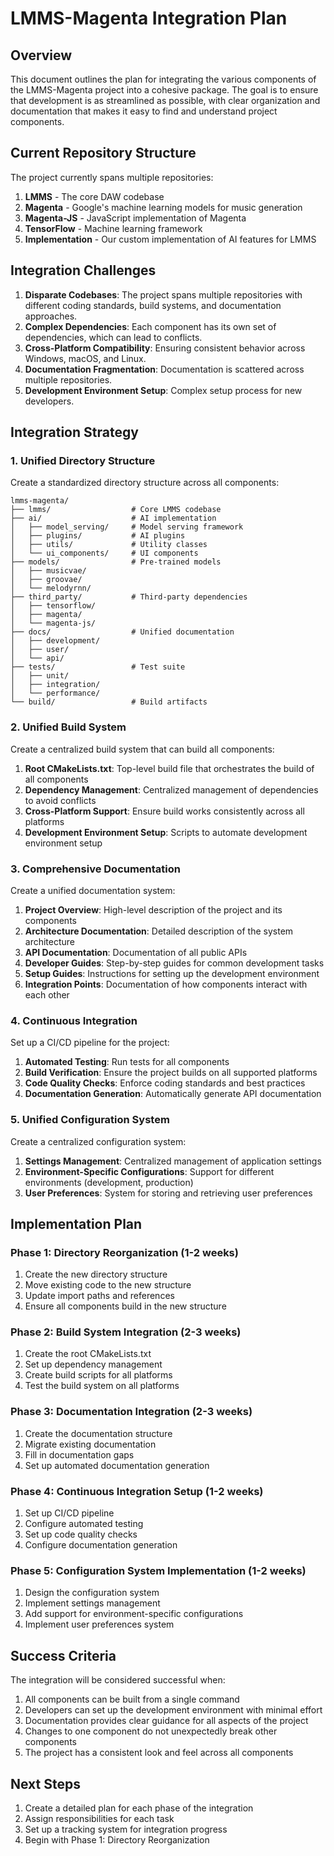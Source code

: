 # LMMS-Magenta Integration Plan

## Overview

This document outlines the plan for integrating the various components of the LMMS-Magenta project into a cohesive package. The goal is to ensure that development is as streamlined as possible, with clear organization and documentation that makes it easy to find and understand project components.

## Current Repository Structure

The project currently spans multiple repositories:

1. **LMMS** - The core DAW codebase
2. **Magenta** - Google's machine learning models for music generation
3. **Magenta-JS** - JavaScript implementation of Magenta
4. **TensorFlow** - Machine learning framework
5. **Implementation** - Our custom implementation of AI features for LMMS

## Integration Challenges

1. **Disparate Codebases**: The project spans multiple repositories with different coding standards, build systems, and documentation approaches.
2. **Complex Dependencies**: Each component has its own set of dependencies, which can lead to conflicts.
3. **Cross-Platform Compatibility**: Ensuring consistent behavior across Windows, macOS, and Linux.
4. **Documentation Fragmentation**: Documentation is scattered across multiple repositories.
5. **Development Environment Setup**: Complex setup process for new developers.

## Integration Strategy

### 1. Unified Directory Structure

Create a standardized directory structure across all components:

```
lmms-magenta/
├── lmms/                  # Core LMMS codebase
├── ai/                    # AI implementation
│   ├── model_serving/     # Model serving framework
│   ├── plugins/           # AI plugins
│   ├── utils/             # Utility classes
│   └── ui_components/     # UI components
├── models/                # Pre-trained models
│   ├── musicvae/
│   ├── groovae/
│   └── melodyrnn/
├── third_party/           # Third-party dependencies
│   ├── tensorflow/
│   ├── magenta/
│   └── magenta-js/
├── docs/                  # Unified documentation
│   ├── development/
│   ├── user/
│   └── api/
├── tests/                 # Test suite
│   ├── unit/
│   ├── integration/
│   └── performance/
└── build/                 # Build artifacts
```

### 2. Unified Build System

Create a centralized build system that can build all components:

1. **Root CMakeLists.txt**: Top-level build file that orchestrates the build of all components
2. **Dependency Management**: Centralized management of dependencies to avoid conflicts
3. **Cross-Platform Support**: Ensure build works consistently across all platforms
4. **Development Environment Setup**: Scripts to automate development environment setup

### 3. Comprehensive Documentation

Create a unified documentation system:

1. **Project Overview**: High-level description of the project and its components
2. **Architecture Documentation**: Detailed description of the system architecture
3. **API Documentation**: Documentation of all public APIs
4. **Developer Guides**: Step-by-step guides for common development tasks
5. **Setup Guides**: Instructions for setting up the development environment
6. **Integration Points**: Documentation of how components interact with each other

### 4. Continuous Integration

Set up a CI/CD pipeline for the project:

1. **Automated Testing**: Run tests for all components
2. **Build Verification**: Ensure the project builds on all supported platforms
3. **Code Quality Checks**: Enforce coding standards and best practices
4. **Documentation Generation**: Automatically generate API documentation

### 5. Unified Configuration System

Create a centralized configuration system:

1. **Settings Management**: Centralized management of application settings
2. **Environment-Specific Configurations**: Support for different environments (development, production)
3. **User Preferences**: System for storing and retrieving user preferences

## Implementation Plan

### Phase 1: Directory Reorganization (1-2 weeks)

1. Create the new directory structure
2. Move existing code to the new structure
3. Update import paths and references
4. Ensure all components build in the new structure

### Phase 2: Build System Integration (2-3 weeks)

1. Create the root CMakeLists.txt
2. Set up dependency management
3. Create build scripts for all platforms
4. Test the build system on all platforms

### Phase 3: Documentation Integration (2-3 weeks)

1. Create the documentation structure
2. Migrate existing documentation
3. Fill in documentation gaps
4. Set up automated documentation generation

### Phase 4: Continuous Integration Setup (1-2 weeks)

1. Set up CI/CD pipeline
2. Configure automated testing
3. Set up code quality checks
4. Configure documentation generation

### Phase 5: Configuration System Implementation (1-2 weeks)

1. Design the configuration system
2. Implement settings management
3. Add support for environment-specific configurations
4. Implement user preferences system

## Success Criteria

The integration will be considered successful when:

1. All components can be built from a single command
2. Developers can set up the development environment with minimal effort
3. Documentation provides clear guidance for all aspects of the project
4. Changes to one component do not unexpectedly break other components
5. The project has a consistent look and feel across all components

## Next Steps

1. Create a detailed plan for each phase of the integration
2. Assign responsibilities for each task
3. Set up a tracking system for integration progress
4. Begin with Phase 1: Directory Reorganization
